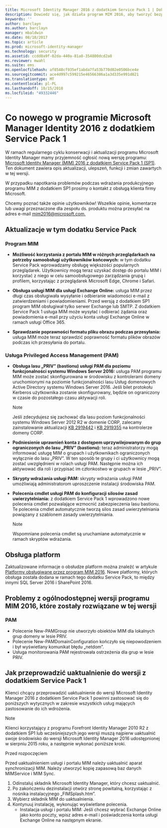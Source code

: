 ```yaml
---
title: Microsoft Identity Manager 2016 z dodatkiem Service Pack 1 | Dokumentacja firmy Microsoft
description: Dowiedz się, jak działa program MIM 2016, aby tworzyć bezpieczniejsze i wygodniejsze systemy zarządzania tożsamościami w chmurze i lokalnie.
keywords: ''
author: barclayn
ms.author: barclayn
manager: mbaldwin
ms.date: 08/18/2017
ms.topic: article
ms.prod: microsoft-identity-manager
ms.technology: security
ms.assetid: ccdd8a9f-02da-440a-81a8-354800dcd2a8
ms.reviewer: mwahl
ms.suite: ems
ms.openlocfilehash: af8548cf935ef1abda7fa53b770d02e0506bce4e
ms.sourcegitcommit: ace4d997c599215e46566386a1a3d335e991d821
ms.translationtype: MT
ms.contentlocale: pl-PL
ms.lasthandoff: 10/15/2018
ms.locfileid: "49332446"
---
```

# <a name="whats-new-for-microsoft-identity-manager-2016-service-pack-1"></a>Co nowego w programie Microsoft Manager Identity 2016 z dodatkiem Service Pack 1 #

W ramach regularnego cyklu konserwacji i aktualizacji programu Microsoft Identity Manager mamy przyjemność ogłosić nową wersję programu: [Microsoft Identity Manager (MIM) 2016 z dodatkiem Service Pack 1 (SP1)](https://msdn.microsoft.com/subscriptions/downloads/?fileid=70212#searchTerm=&Languages=en&PageSize=10&PageIndex=0&FileId=70212). Ten dokument zawiera opis aktualizacji, ulepszeń, funkcji i zmian zawartych w tej wersji.

W przypadku napotkania problemów podczas wdrażania produkcyjnego programu MIM z dodatkiem SP1 prosimy o kontakt z obsługą klienta firmy Microsoft.

Chcemy poznać także opinie użytkowników! Wszelkie opinie, komentarze lub uwagi przeznaczone dla zespołu ds. produktu można przesyłać na adres e-mail [mim2016@microsoft.com.](mailto:mim2016@microsoft.com)



## <a name="updates-in-this-service-pack"></a>Aktualizacje w tym dodatku Service Pack #

### <a name="mim"></a>Program MIM

- **Możliwość korzystania z portalu MIM w różnych przeglądarkach na potrzeby samoobsługi użytkowników końcowych:** w tym dodatku Service Pack wprowadzamy obsługę większości popularnych przeglądarek. Użytkownicy mogą teraz uzyskać dostęp do portalu MIM i korzystać z niego w celu samoobsługowego zarządzania grupą i profilem, korzystając z przeglądarek Microsoft Edge, Chrome i Safari.

- **Obsługa usługi MIM dla usługi Exchange Online:** usługa MIM przez długi czas obsługiwała wysyłanie i odbieranie wiadomości e-mail z zatwierdzeniami i powiadomieniami. Przed wersją z dodatkiem SP1 program MIM obsługiwał tylko serwer Exchange lub SMTP. Z dodatkiem Service Pack 1 usługa MIM może wysyłać i odbierać żądania oraz powiadomienia e-mail przy użyciu konta usługi Exchange Online w ramach usługi Office 365.

- **Sprawdzanie poprawności formatu pliku obrazu podczas przesyłania:** usługa MIM może teraz sprawdzić poprawność formatu plików obrazów podczas ich przesyłania do portalu.

### <a name="privileged-access-managementpam"></a>Usługa Privileged Access Management (PAM)

- **Obsługa lasu „PRIV” (bastionu) usługi PAM dla poziomu funkcjonalności systemu Windows Server 2016:** usługa PAM programu MIM może zostać skonfigurowana w środowisku z kontrolerami domeny uruchomionymi na poziomie funkcjonalności lasu Usług domenowych Active Directory systemu Windows Server 2016. Jeśli bilet protokołu Kerberos użytkownika zostanie skonfigurowany, będzie on ograniczony w czasie do pozostałego czasu aktywacji roli.

  > [!Note]
  >   Jeśli zdecydujesz się zachować dla lasu poziom funkcjonalności systemu Windows Server 2012 R2 w domenie CORP, zalecamy zainstalowanie aktualizacji [KB 2919442](https://support.microsoft.com/en-us/kb/2919442) i [KB 2919355](https://support.microsoft.com/en-us/kb/2919355) na kontrolerze domeny CORP.

- **Podniesienie uprawnień konta z dostępem uprzywilejowanym do grup ograniczonych do lasu „PRIV” (bastionu):** teraz administratorzy mogą informować usługę MIM o grupach i użytkownikach ograniczonych wyłącznie do lasu „PRIV”. W ten sposób te grupy i ci użytkownicy mogą zostać uwzględnieni w rolach usługi PAM.  Następnie można ich aktywować dla roli i przypisać im członkostwo w grupach w lesie „PRIV”.

- **Skrypty wdrażania usługi PAM:** skrypty wdrażania usługi PAM umożliwiają administratorom uproszczenie instalacji środowiska PAM.

- **Polecenia cmdlet usługi PAM do konfiguracji silosów zasad uwierzytelniania:** z dodatkiem Service Pack 1 wprowadzono nowe polecenia cmdlet pozwalające wzmocnić zabezpieczenia lasu bastionu. Te polecenia cmdlet automatycznie tworzą silos zasad uwierzytelniania powiązany z szablonem zasady uwierzytelniania.

  > [!Note]
  >   Wspomniane polecenia cmdlet są uruchamiane automatycznie w ramach skryptów wdrażania.


## <a name="platform-support"></a>Obsługa platform
Zaktualizowane informacje o obsłudze platform można znaleźć w artykule [Platformy obsługiwane przez program MIM 2016](microsoft-identity-manager-2016-supported-platforms.md).  Nowe platformy, których obsługa została dodana w ramach tego dodatku Service Pack, to między innymi SQL Server 2016 i SharePoint 2016.

## <a name="issues-fixed-in-this-release-from-mim-2016-general-availability"></a>Problemy z ogólnodostępnej wersji programu MIM 2016, które zostały rozwiązane w tej wersji

### <a name="pam"></a>PAM
- Polecenie New-PAMGroup nie utworzyło obiektów MIM dla lokalnych grup domeny w lesie PRIV.
- Polecenie New-PAMDomainConfiguration kończyło się niepowodzeniem i był wyświetlany komunikat błędu „netdom”.
- Usługa monitorowania PAM rejestrowała ostrzeżenia dla grup w lesie PRIV.

## <a name="how-to-upgrade-to-service-pack-1"></a>Jak przeprowadzić uaktualnienie do wersji z dodatkiem Service Pack 1

Klienci chcący przeprowadzić uaktualnienie do wersji Microsoft Identity Manager 2016 z dodatkiem Service Pack 1 powinni zastosować się do poniższych wytycznych w zakresie wszystkich usług mających zastosowanie do ich wdrożenia.

>[!Note]
>Klienci korzystający z programu Forefront Identity Manager 2010 R2 z dodatkiem SP1 lub wcześniejszych jego wersji muszą najpierw uaktualnić swoje środowisko do wersji Microsoft Identity Manager 2016 udostępnionej w sierpniu 2015 roku, a następnie wykonać poniższe kroki.

Przed rozpoczęciem

Przed uaktualnieniem usługi i portalu MIM należy uaktualnić aparat synchronizacji MIM.
Należy utworzyć kopię zapasową baz danych MIMService i MIM Sync.

1. Odinstaluj składnik Microsoft Identity Manager, który chcesz uaktualnić.
2. Po zakończeniu dezinstalacji otwórz stronę powitalną, korzystając z nośnika instalacyjnego „FIMSplash.htm”.
3. Wybierz składnik MIM do uaktualnienia.
4. Kontynuuj instalację, wykonując wyświetlane polecenia.
   * Instalacja usługi i portalu MIM: Jeśli chcesz wybrać Exchange Online jako konto poczty, wpisz adres e-mail i poświadczenia konta usługi Exchange Online na następnym ekranie.
